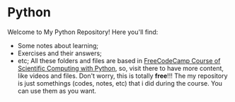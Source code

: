 # Python
Welcome to My Python Repository! Here you'll find:
- Some notes about learning;
- Exercises and their answers;
- etc;
All these folders and files are based in [FreeCodeCamp Course of Scientific Computing with Python](https://www.freecodecamp.org/learn/scientific-computing-with-python/), so, visit there to have more content, like videos and files. Don't worry, this is totally **free**!!!
The my repository is just somethings (codes, notes, etc) that i did during the course. You can use them as you want.
